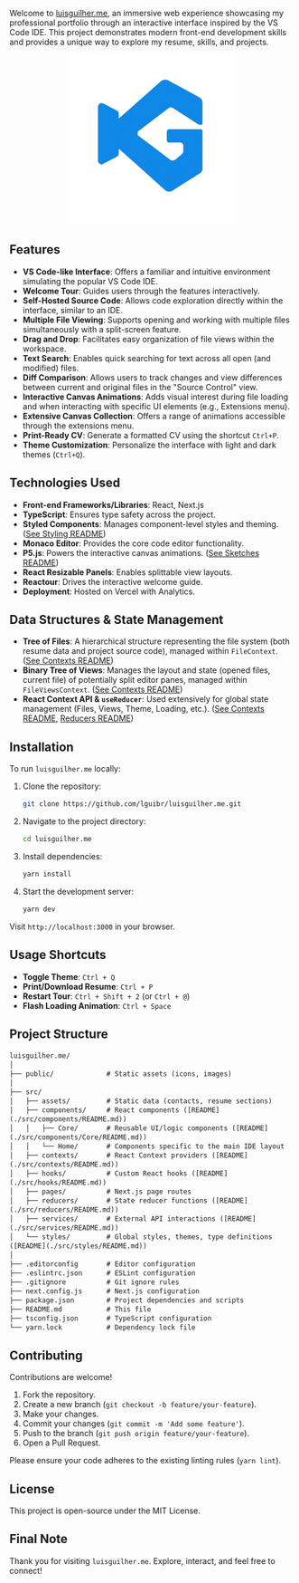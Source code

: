 
Welcome to [luisguilher.me](https://luisguilher.me), an immersive web experience showcasing my professional portfolio through an interactive interface inspired by the VS Code IDE. This project demonstrates modern front-end development skills and provides a unique way to explore my resume, skills, and projects.

<p align="center">
  <img src="public/favicon.png" alt="AlphaTriangle Logo" width="300"/>
</p>

## Features

-   **VS Code-like Interface**: Offers a familiar and intuitive environment simulating the popular VS Code IDE.
-   **Welcome Tour**: Guides users through the features interactively.
-   **Self-Hosted Source Code**: Allows code exploration directly within the interface, similar to an IDE.
-   **Multiple File Viewing**: Supports opening and working with multiple files simultaneously with a split-screen feature.
-   **Drag and Drop**: Facilitates easy organization of file views within the workspace.
-   **Text Search**: Enables quick searching for text across all open (and modified) files.
-   **Diff Comparison**: Allows users to track changes and view differences between current and original files in the "Source Control" view.
-   **Interactive Canvas Animations**: Adds visual interest during file loading and when interacting with specific UI elements (e.g., Extensions menu).
-   **Extensive Canvas Collection**: Offers a range of animations accessible through the extensions menu.
-   **Print-Ready CV**: Generate a formatted CV using the shortcut `Ctrl+P`.
-   **Theme Customization**: Personalize the interface with light and dark themes (`Ctrl+Q`).

## Technologies Used

-   **Front-end Frameworks/Libraries**: React, Next.js
-   **TypeScript**: Ensures type safety across the project.
-   **Styled Components**: Manages component-level styles and theming. ([See Styling README](./src/styles/README.md))
-   **Monaco Editor**: Provides the core code editor functionality.
-   **P5.js**: Powers the interactive canvas animations. ([See Sketches README](./src/components/Core/Sketchs/README.md))
-   **React Resizable Panels**: Enables splittable view layouts.
-   **Reactour**: Drives the interactive welcome guide.
-   **Deployment**: Hosted on Vercel with Analytics.

## Data Structures & State Management

-   **Tree of Files**: A hierarchical structure representing the file system (both resume data and project source code), managed within `FileContext`. ([See Contexts README](./src/contexts/README.md))
-   **Binary Tree of Views**: Manages the layout and state (opened files, current file) of potentially split editor panes, managed within `FileViewsContext`. ([See Contexts README](./src/contexts/README.md))
-   **React Context API & `useReducer`**: Used extensively for global state management (Files, Views, Theme, Loading, etc.). ([See Contexts README](./src/contexts/README.md), [Reducers README](./src/reducers/README.md))

## Installation

To run `luisguilher.me` locally:

1.  Clone the repository:
    ```bash
    git clone https://github.com/lguibr/luisguilher.me.git
    ```
2.  Navigate to the project directory:
    ```bash
    cd luisguilher.me
    ```
3.  Install dependencies:
    ```bash
    yarn install
    ```
4.  Start the development server:
    ```bash
    yarn dev
    ```

Visit `http://localhost:3000` in your browser.

## Usage Shortcuts

-   **Toggle Theme**: `Ctrl + Q`
-   **Print/Download Resume**: `Ctrl + P`
-   **Restart Tour**: `Ctrl + Shift + 2` (or `Ctrl + @`)
-   **Flash Loading Animation**: `Ctrl + Space`

## Project Structure

```
luisguilher.me/
│
├── public/             # Static assets (icons, images)
│
├── src/
│   ├── assets/         # Static data (contacts, resume sections)
│   ├── components/     # React components ([README](./src/components/README.md))
│   │   ├── Core/       # Reusable UI/logic components ([README](./src/components/Core/README.md))
│   │   └── Home/       # Components specific to the main IDE layout
│   ├── contexts/       # React Context providers ([README](./src/contexts/README.md))
│   ├── hooks/          # Custom React hooks ([README](./src/hooks/README.md))
│   ├── pages/          # Next.js page routes
│   ├── reducers/       # State reducer functions ([README](./src/reducers/README.md))
│   ├── services/       # External API interactions ([README](./src/services/README.md))
│   └── styles/         # Global styles, themes, type definitions ([README](./src/styles/README.md))
│
├── .editorconfig       # Editor configuration
├── .eslintrc.json      # ESLint configuration
├── .gitignore          # Git ignore rules
├── next.config.js      # Next.js configuration
├── package.json        # Project dependencies and scripts
├── README.md           # This file
├── tsconfig.json       # TypeScript configuration
└── yarn.lock           # Dependency lock file
```

## Contributing

Contributions are welcome!

1.  Fork the repository.
2.  Create a new branch (`git checkout -b feature/your-feature`).
3.  Make your changes.
4.  Commit your changes (`git commit -m 'Add some feature'`).
5.  Push to the branch (`git push origin feature/your-feature`).
6.  Open a Pull Request.

Please ensure your code adheres to the existing linting rules (`yarn lint`).

## License

This project is open-source under the MIT License.

## Final Note

Thank you for visiting `luisguilher.me`. Explore, interact, and feel free to connect!